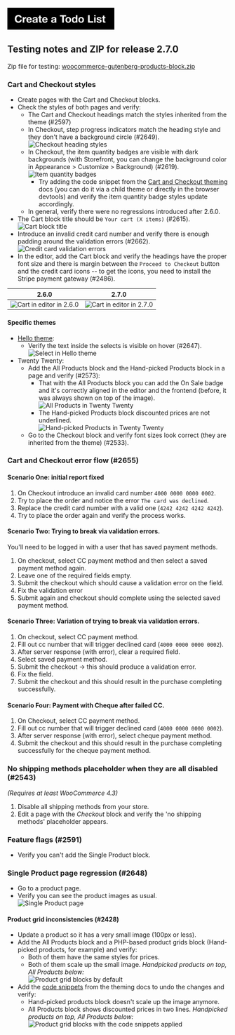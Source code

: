 [![Create Todo list](https://raw.githubusercontent.com/senadir/todo-my-markdown/master/public/github-button.svg?sanitize=true)](https://git-todo.netlify.app/create)

## Testing notes and ZIP for release 2.7.0

Zip file for testing: [woocommerce-gutenberg-products-block.zip](https://github.com/woocommerce/woocommerce-gutenberg-products-block/files/4747000/woocommerce-gutenberg-products-block.zip)

### Cart and Checkout styles

- Create pages with the Cart and Checkout blocks.
- Check the styles of both pages and verify:
	- The Cart and Checkout headings match the styles inherited from the theme (#2597)
	- In Checkout, step progress indicators match the heading style and they don't have a background circle (#2649).<br>
![Checkout heading styles](https://user-images.githubusercontent.com/3616980/84032118-1e327300-a997-11ea-8c06-363ac2bd78b3.png)
	- In Checkout, the item quantity badges are visible with dark backgrounds (with Storefront, you can change the background color in Appearance > Customize > Background) (#2619).<br>
![Item quantity badges](https://user-images.githubusercontent.com/3616980/84031988-ed523e00-a996-11ea-8545-339111e31f5f.png)
		- Try adding the code snippet from the [Cart and Checkout theming](https://github.com/woocommerce/woocommerce-gutenberg-products-block/blob/trunk/docs/theming/cart-and-checkout.md#item-quantity-badge) docs (you can do it via a child theme or directly in the browser devtools) and verify the item quantity badge styles update accordingly.
	- In general, verify there were no regressions introduced after 2.6.0.
- The Cart block title should be `Your cart (X items)` (#2615).<br>
![Cart block title](https://user-images.githubusercontent.com/3616980/84032294-66ea2c00-a997-11ea-8d6d-929668cb702b.png)
- Introduce an invalid credit card number and verify there is enough padding around the validation errors (#2662).<br>
![Credit card validation errors](https://user-images.githubusercontent.com/3616980/84011799-f0d5cd00-a976-11ea-8cb2-a7e7ef38b0b0.png)
- In the editor, add the Cart block and verify the headings have the proper font size and there is margin between the `Proceed to Checkout` button and the credit card icons -- to get the icons, you need to install the Stripe payment gateway (#2486).

| 2.6.0                                                                                                                           | 2.7.0                                                                                                                           |
| ------------------------------------------------------------------------------------------------------------------------------- | ------------------------------------------------------------------------------------------------------------------------------- |
| ![Cart in editor in 2.6.0](https://user-images.githubusercontent.com/3616980/81926566-71a4e180-95e2-11ea-8c43-7a5064831e5b.png) | ![Cart in editor in 2.7.0](https://user-images.githubusercontent.com/3616980/81926959-24753f80-95e3-11ea-8cd4-6374ff3870ce.png) |

#### Specific themes
- [Hello theme](https://elementor.com/hello-theme/):
	- Verify the text inside the selects is visible on hover (#2647).<br>
![Select in Hello theme](https://user-images.githubusercontent.com/3616980/84032650-f4c61700-a997-11ea-969d-6427d1e221bb.png)
- Twenty Twenty:
	- Add the All Products block and the Hand-picked Products block in a page and verify (#2573):
		- That with the All Products block you can add the On Sale badge and it's correctly aligned in the editor and the frontend (before, it was always shown on top of the image).<br>
![All Products in Twenty Twenty](https://user-images.githubusercontent.com/3616980/83013870-fef22800-a01d-11ea-8ea8-21229285d10a.png)
		- The Hand-picked Products block discounted prices are not underlined.<br>
![Hand-picked Products in Twenty Twenty](https://user-images.githubusercontent.com/3616980/83013599-8e4b0b80-a01d-11ea-88ab-a1537110c4e2.png)
	- Go to the Checkout block and verify font sizes look correct (they are inherited from the theme) (#2533).

### Cart and Checkout error flow (#2655)

#### Scenario One: initial report fixed

1. On Checkout introduce an invalid card number `4000 0000 0000 0002`.
2. Try to place the order and notice the error `The card was declined`.
3. Replace the credit card number with a valid one (`4242 4242 4242 4242`).
4. Try to place the order again and verify the process works.

#### Scenario Two: Trying to break via validation errors.

You'll need to be logged in with a user that has saved payment methods.

1. On checkout, select CC payment method and then select a saved payment method again.
2. Leave one of the required fields empty.
3. Submit the checkout which should cause a validation error on the field.
4. Fix the validation error
5. Submit again and checkout should complete using the selected saved payment method.

#### Scenario Three: Variation of trying to break via validation errors.

1. On checkout, select CC payment method.
2. Fill out cc number that will trigger declined card (`4000 0000 0000 0002`).
3. After server response (with error), clear a required field.
4. Select saved payment method.
5. Submit the checkout -> this should produce a validation error.
6. Fix the field.
7. Submit the checkout and this should result in the purchase completing successfully.

#### Scenario Four: Payment with Cheque after failed CC.

1. On Checkout, select CC payment method.
2. Fill out cc number that will trigger declined card (`4000 0000 0000 0002`).
3. After server response (with error), select cheque payment method.
4. Submit the checkout and this should result in the purchase completing successfully for the cheque payment method.

### No shipping methods placeholder when they are all disabled (#2543)
_(Requires at least WooCommerce 4.3)_
1. Disable all shipping methods from your store.
2. Edit a page with the _Checkout_ block and verify the 'no shipping methods' placeholder appears.

### Feature flags (#2591)
* Verify you can't add the Single Product block.

### Single Product page regression (#2648)
* Go to a product page.
* Verify you can see the product images as usual.<br>
![Single Product page](https://user-images.githubusercontent.com/3616980/84032892-4f5f7300-a998-11ea-9f2d-f2d0e57860c9.png)

#### Product grid inconsistencies (#2428)
- Update a product so it has a very small image (100px or less).
- Add the All Products block and a PHP-based product grids block (Hand-picked products, for example) and verify:
	- Both of them have the same styles for prices.
	- Both of them scale up the small image.
_Handpicked products on top, All Products below:_<br>
![Product grid blocks by default](https://user-images.githubusercontent.com/3616980/83166453-3d1b4480-a10f-11ea-813f-2515b26dedac.png)
- Add the [code snippets](https://github.com/woocommerce/woocommerce-gutenberg-products-block/blob/trunk/docs/theming/product-grid-270.md#product-grid-blocks-style-update-in-270) from the theming docs to undo the changes and verify:
	- Hand-picked products block doesn't scale up the image anymore.
	- All Products block shows discounted prices in two lines.
_Handpicked products on top, All Products below:_<br>
![Product grid blocks with the code snippets applied](https://user-images.githubusercontent.com/3616980/83164436-828a4280-a10c-11ea-81c1-b9a62cdf52b5.png)
